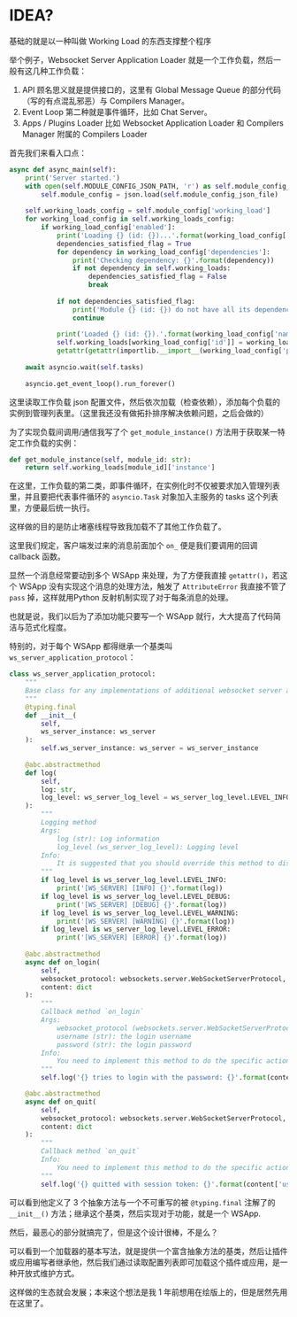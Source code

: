 # IDEA?

基础的就是以一种叫做 Working Load 的东西支撑整个程序

举个例子，Websocket Server Application Loader 就是一个工作负载，然后一般有这几种工作负载：

1. API
    顾名思义就是提供接口的，这里有 Global Message Queue 的部分代码（写的有点混乱邪恶）与 Compilers Manager。
2. Event Loop
    第二种就是事件循环，比如 Chat Server。
3. Apps / Plugins Loader
    比如 Websocket Application Loader 和 Compilers Manager 附属的 Compilers Loader

首先我们来看入口点：

``` py
async def async_main(self):
    print('Server started.')
    with open(self.MODULE_CONFIG_JSON_PATH, 'r') as self.module_config_json_file:
        self.module_config = json.load(self.module_config_json_file)
    
    self.working_loads_config = self.module_config['working_load']
    for working_load_config in self.working_loads_config:
        if working_load_config['enabled']:
            print('Loading {} (id: {})...'.format(working_load_config['name'], working_load_config['id']))
            dependencies_satisfied_flag = True
            for dependency in working_load_config['dependencies']:
                print('Checking dependency: {}'.format(dependency))
                if not dependency in self.working_loads:
                    dependencies_satisfied_flag = False
                    break
            
            if not dependencies_satisfied_flag:
                print('Module {} (id: {}) do not have all its dependencies, so it will be ignored.'.format(working_load_config['name'], working_load_config['id']))
                continue
            
            print('Loaded {} (id: {}).'.format(working_load_config['name'], working_load_config['id']))
            self.working_loads[working_load_config['id']] = working_load_config
            getattr(getattr(importlib.__import__(working_load_config['path']), working_load_config['id']), working_load_config['id'])(self)
    
    await asyncio.wait(self.tasks)
    
    asyncio.get_event_loop().run_forever()
```

这里读取工作负载 json 配置文件，然后依次加载（检查依赖），添加每个负载的实例到管理列表里。（这里我还没有做拓扑排序解决依赖问题，之后会做的）

为了实现负载间调用/通信我写了个 `get_module_instance()` 方法用于获取某一特定工作负载的实例：

``` py
def get_module_instance(self, module_id: str):
    return self.working_loads[module_id]['instance']
```

在这里，工作负载的第二类，即事件循环，在实例化时不仅被要求加入管理列表里，并且要把代表事件循环的 `asyncio.Task` 对象加入主服务的 tasks 这个列表里，方便最后统一执行。

这样做的目的是防止堵塞线程导致我加载不了其他工作负载了。

这里我们规定，客户端发过来的消息前面加个 `on_` 便是我们要调用的回调 callback 函数。

显然一个消息经常要动到多个 WSApp 来处理，为了方便我直接 `getattr()`，若这个 WSApp 没有实现这个消息的处理方法，触发了 `AttributeError` 我直接不管了 `pass` 掉，这样就用Python 反射机制实现了对于每条消息的处理。

也就是说，我们以后为了添加功能只要写一个 WSApp 就行，大大提高了代码简洁与范式化程度。

特别的，对于每个 WSApp 都得继承一个基类叫 `ws_server_application_protocol`：

``` py
class ws_server_application_protocol:
    """
    Base class for any implementations of additional websocket server applications
    """
    @typing.final
    def __init__(
        self, 
        ws_server_instance: ws_server
    ):
        self.ws_server_instance: ws_server = ws_server_instance
    
    @abc.abstractmethod
    def log(
        self, 
        log: str, 
        log_level: ws_server_log_level = ws_server_log_level.LEVEL_INFO
    ):
        """
        Logging method
        Args:
            log (str): Log information
            log_level (ws_server_log_level): Logging level
        Info:
            It is suggested that you should override this method to distinguish between the official application and yours.
        """
        if log_level is ws_server_log_level.LEVEL_INFO:
            print('[WS_SERVER] [INFO] {}'.format(log))
        if log_level is ws_server_log_level.LEVEL_DEBUG:
            print('[WS_SERVER] [DEBUG] {}'.format(log))
        if log_level is ws_server_log_level.LEVEL_WARNING:
            print('[WS_SERVER] [WARNING] {}'.format(log))
        if log_level is ws_server_log_level.LEVEL_ERROR:
            print('[WS_SERVER] [ERROR] {}'.format(log))
    
    @abc.abstractmethod
    async def on_login(
        self, 
        websocket_protocol: websockets.server.WebSocketServerProtocol, 
        content: dict
    ):
        """
        Callback method `on_login`
        Args:
            websocket_protocol (websockets.server.WebSocketServerProtocol): the protocol of a websocket connection
            username (str): the login username
            password (str): the login password
        Info:
            You need to implement this method to do the specific actions you want whenever a user tries to login.
        """
        self.log('{} tries to login with the password: {}'.format(content['username'], content['password']))

    @abc.abstractmethod
    async def on_quit(
        self, 
        websocket_protocol: websockets.server.WebSocketServerProtocol, 
        content: dict
    ):
        """ 
        Callback method `on_quit`
        Info:
            You need to implement this method to do the specific actions you want whenever a user tries to quit.
        """
        self.log('{} quitted with session token: {}'.format(content['username'], content['session_token']))
```

可以看到他定义了 3 个抽象方法与一个不可重写的被 `@typing.final` 注解了的 `__init__()` 方法；继承这个基类，然后实现对于功能，就是一个 WSApp.

然后，最恶心的部分就搞完了，但是这个设计很棒，不是么？

可以看到一个加载器的基本写法，就是提供一个富含抽象方法的基类，然后让插件或应用编写者继承他，然后我们通过读取配置列表即可加载这个插件或应用，是一种开放式维护方式。

这样做的生态就会发展；本来这个想法是我 1 年前想用在绘版上的，但是居然先用在这里了。
